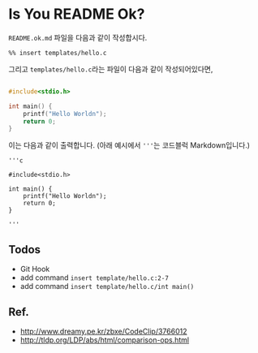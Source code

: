 Is You README Ok?
===

`README.ok.md` 파일을 다음과 같이 작성합시다.

```
%% insert templates/hello.c
```

그리고 `templates/hello.c`라는 파일이 다음과 같이 작성되어있다면,

```c

#include<stdio.h>

int main() {
	printf("Hello Worldn");
	return 0;
}
```

이는 다음과 같이 출력합니다. (아래 예시에서 `'''`는 코드블럭 Markdown입니다.)


```
'''c

#include<stdio.h>

int main() {
	printf("Hello Worldn");
	return 0;
}

'''
```


## Todos

 - Git Hook
 - add command `insert template/hello.c:2-7`
 - add command `insert template/hello.c/int main()`


## Ref.

- http://www.dreamy.pe.kr/zbxe/CodeClip/3766012
- http://tldp.org/LDP/abs/html/comparison-ops.html
